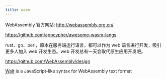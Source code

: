 ```yaml
---
title: wasm
---
```



WebAssembly 官方网站: http://webassembly.org.cn/

https://github.com/appcypher/awesome-wasm-langs

rust、go、perl，原本在服务端运行语言，都可以作为 web 语言进行开发，吸引更多人加入 web 开发生态。web 开发总有一天会取代原生应用开发吧。

https://github.com/WebAssembly/design

[Walt](https://github.com/ballercat/walt) is a JavaScript-like syntax for WebAssembly text format
